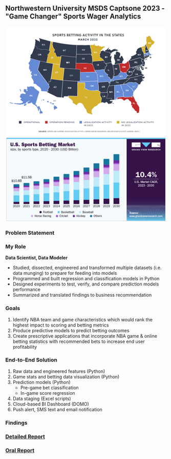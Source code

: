 ## Northwestern University MSDS Captsone 2023 - "Game Changer" Sports Wager Analytics

<img src="images/sports betting map.png?raw=true" width = "500"/>
<img src="images/sports betting barchart.png?raw=true" width = "500"/>

### Problem Statement


### My Role
**Data Scientist, Data Modeler**
- Studied, dissected, engineered and transformed multiple datasets (i.e. data munging) to prepare for feeding into models
- Programmed and built regression and classification models in Python
- Designed experiments to test, verify, and compare prediction models performance
- Summarized and translated findings to business recommendation

### Goals
1. Identify NBA team and game characteristics which would rank the highest impact to scoring and betting metrics
2. Produce predictive models to predict betting outcomes
3. Create prescriptive applications that incorporate NBA game & online betting statistics with recommended bets to increase end user profitability

### End-to-End Solution
1. Raw data and engineered features (Python)
2. Game stats and betting data visualization (Python)
3. Prediction models (Python)
   - Pre-game bet classification
   - In-game score regression
4. Data staging (Excel scripts)
5. Cloud-based BI Dashboard (DOMO)
6. Push alert, SMS text and email notification

### Findings


### [Detailed Report](/pdf/MSDS498_Team55_FinalReport.pdf)
### [Oral Report](/pdf/MSDS498_Team55_OralReport.pdf)
